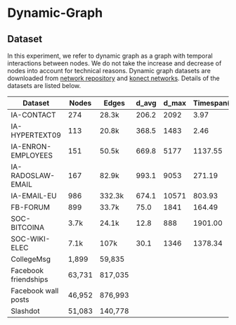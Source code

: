 # Dynamic-Graph

## Dataset
In this experiment, we refer to dynamic graph as a graph with temporal interactions between nodes. We do not take the increase and decrease of nodes into account for technical reasons. Dynamic graph datasets are downloaded from [network repository](http://networkrepository.com/ia.php) and [konect networks](http://konect.uni-koblenz.de/networks/). Details of the datasets are listed below.

| Dataset | Nodes | Edges |  d_avg | d_max | Timespan(days) |
| ----------- | ----------- |-----------| ----------- |----------- |----------- |
| IA-CONTACT | 274 | 28.3k | 206.2 | 2092 | 3.97
| IA-HYPERTEXT09 | 113 | 20.8k | 368.5 | 1483 | 2.46 
| IA-ENRON-EMPLOYEES | 151 | 50.5k | 669.8 | 5177 | 1137.55 | 
| IA-RADOSLAW-EMAIL | 167 | 82.9k | 993.1 | 9053 | 271.19 | 
| IA-EMAIL-EU | 986 | 332.3k | 674.1 | 10571 | 803.93 |
| FB-FORUM | 899 | 33.7k | 75.0 | 1841 | 164.49 |
| SOC-BITCOINA | 3.7k | 24.1k | 12.8 | 888 | 1901.00 |
| SOC-WIKI-ELEC | 7.1k | 107k | 30.1 | 1346 | 1378.34
| CollegeMsg | 1,899 | 59,835 |
| Facebook friendships | 63,731 | 817,035 |
| Facebook wall posts | 46,952 | 876,993 |
| Slashdot | 51,083 | 140,778 | 
